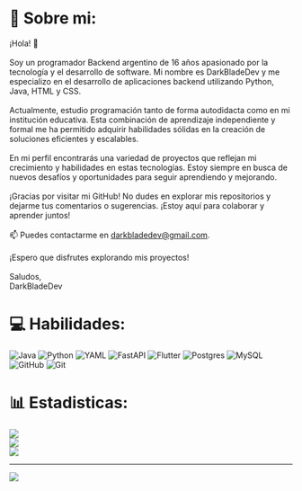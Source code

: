 # 💫 Sobre mi:
¡Hola! 👋<br><br>Soy un programador Backend argentino de 16 años apasionado por la tecnología y el desarrollo de software. Mi nombre es DarkBladeDev y me especializo en el desarrollo de aplicaciones backend utilizando Python, Java, HTML y CSS.<br><br>Actualmente, estudio programación tanto de forma autodidacta como en mi institución educativa. Esta combinación de aprendizaje independiente y formal me ha permitido adquirir habilidades sólidas en la creación de soluciones eficientes y escalables.<br><br>En mi perfil encontrarás una variedad de proyectos que reflejan mi crecimiento y habilidades en estas tecnologías. Estoy siempre en busca de nuevos desafíos y oportunidades para seguir aprendiendo y mejorando.<br><br>¡Gracias por visitar mi GitHub! No dudes en explorar mis repositorios y dejarme tus comentarios o sugerencias. ¡Estoy aquí para colaborar y aprender juntos!<br><br>📫 Puedes contactarme en darkbladedev@gmail.com.<br><br>¡Espero que disfrutes explorando mis proyectos!<br><br>Saludos,<br>DarkBladeDev


# 💻 Habilidades:
![Java](https://img.shields.io/badge/java-%23ED8B00.svg?style=for-the-badge&logo=openjdk&logoColor=white) ![Python](https://img.shields.io/badge/python-3670A0?style=for-the-badge&logo=python&logoColor=ffdd54) ![YAML](https://img.shields.io/badge/yaml-%23ffffff.svg?style=for-the-badge&logo=yaml&logoColor=151515) ![FastAPI](https://img.shields.io/badge/FastAPI-005571?style=for-the-badge&logo=fastapi) ![Flutter](https://img.shields.io/badge/Flutter-%2302569B.svg?style=for-the-badge&logo=Flutter&logoColor=white) ![Postgres](https://img.shields.io/badge/postgres-%23316192.svg?style=for-the-badge&logo=postgresql&logoColor=white) ![MySQL](https://img.shields.io/badge/mysql-4479A1.svg?style=for-the-badge&logo=mysql&logoColor=white) ![GitHub](https://img.shields.io/badge/github-%23121011.svg?style=for-the-badge&logo=github&logoColor=white) ![Git](https://img.shields.io/badge/git-%23F05033.svg?style=for-the-badge&logo=git&logoColor=white)
# 📊 Estadisticas:
![](https://github-readme-stats.vercel.app/api?username=DarkBladeDev&theme=radical&hide_border=false&include_all_commits=false&count_private=false)<br/>
![](https://github-readme-streak-stats.herokuapp.com/?user=DarkBladeDev&theme=radical&hide_border=false)<br/>
![](https://github-readme-stats.vercel.app/api/top-langs/?username=DarkBladeDev&theme=radical&hide_border=false&include_all_commits=false&count_private=false&layout=compact)

---
[![](https://visitcount.itsvg.in/api?id=DarkBladeDev&icon=0&color=0)](https://visitcount.itsvg.in)
